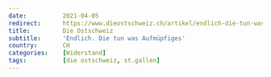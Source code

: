 ```yaml
---
date:          2021-04-05
redirect:      https://www.dieostschweiz.ch/artikel/endlich-die-tun-was-aufmuepfiges-mmaqLNm
title:         Die Ostschweiz
subtitle:      'Endlich. Die tun was Aufmüpfiges'
country:       CH
categories:    [Widerstand]
tags:          [die ostschweiz, st.gallen]
---
```

